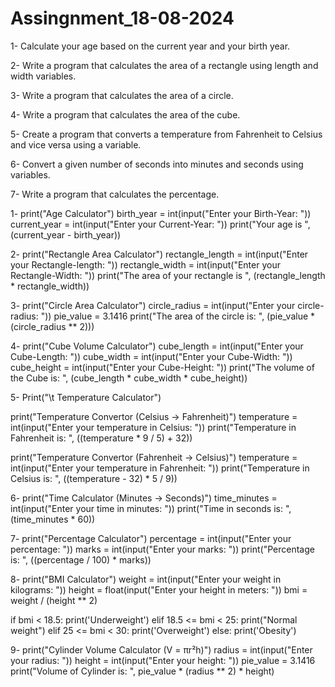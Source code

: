 # Assingnment_18-08-2024

1- Calculate your age based on the current year and your birth year.

2- Write a program that calculates the area of a rectangle using length and width variables.

3- Write a program that calculates the area of a circle.

4- Write a program that calculates the area of the cube.

5- Create a program that converts a temperature from Fahrenheit to Celsius and vice versa using a variable.

6- Convert a given number of seconds into minutes and seconds using variables.

7- Write a program that calculates the percentage.

1-
print("Age Calculator")
birth_year = int(input("Enter your Birth-Year: "))
current_year = int(input("Enter your Current-Year: "))
print("Your age is ", (current_year - birth_year))

2-
print("Rectangle Area Calculator")
rectangle_length = int(input("Enter your Rectangle-length: "))
rectangle_width = int(input("Enter your Rectangle-Width: "))
print("The area of your rectangle is ", (rectangle_length * rectangle_width))

3-
print("Circle Area Calculator")
circle_radius = int(input("Enter your circle-radius: "))
pie_value = 3.1416
print("The area of the circle is: ", (pie_value * (circle_radius ** 2)))

4-
print("Cube Volume Calculator")
cube_length = int(input("Enter your Cube-Length: "))
cube_width  = int(input("Enter your Cube-Width: "))
cube_height = int(input("Enter your Cube-Height: "))
print("The volume of the Cube is: ", (cube_length * cube_width * cube_height))

5-
Print("\t Temperature Calculator")

print("Temperature Convertor (Celsius -> Fahrenheit)")
temperature = int(input("Enter your temperature in Celsius: "))
print("Temperature in Fahrenheit is: ", ((temperature * 9 / 5) + 32))

print("Temperature Convertor (Fahrenheit -> Celsius)")
temperature = int(input("Enter your temperature in Fahrenheit: "))
print("Temperature in Celsius is: ", ((temperature - 32) * 5 / 9))

6-
print("Time Calculator (Minutes -> Seconds)")
time_minutes = int(input("Enter your time in minutes: "))
print("Time in seconds is: ", (time_minutes * 60))

7-
print("Percentage Calculator")
percentage = int(input("Enter your percentage: "))
marks = int(input("Enter your marks: "))
print("Percentage is: ", ((percentage / 100) * marks))

8-
print("BMI Calculator")
weight = int(input("Enter your weight in kilograms: "))
height = float(input("Enter your height in meters: "))
bmi = weight / (height ** 2)

if bmi < 18.5:
    print('Underweight')
elif 18.5 <= bmi < 25:
    print("Normal weight")
elif 25 <= bmi < 30:
    print('Overweight')
else:
    print('Obesity')

9-
print("Cylinder Volume Calculator (V = πr²h)")
radius = int(input("Enter your radius: "))
height = int(input("Enter your height: "))
pie_value = 3.1416
print("Volume of Cylinder is: ", pie_value * (radius ** 2) * height)






